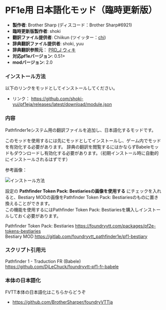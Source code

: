 # PF1e用 日本語化モッド（臨時更新版）

* **製作者**: Brother Sharp (ディスコード：Brother Sharp#6921)
* **臨時更新版製作者**: shoki
* **翻訳ファイル提供者**: Chiikun (ツイッター：[chi](https://twitter.com/_chikun))
* **辞典翻訳ファイル提供者**: shoki, yuu
* **辞典翻訳参照元**： [PRD_J ウィキ](https://w.atwiki.jp/prdj/)
* **対応pf1eバージョン**: 0.51+
* **modバージョン**: 2.0

### インストール方法

以下のリンクをモッドとしてインストールしてください。

* リンク： https://github.com/shoki-yui/pf1eja/releases/latest/download/module.json

### 内容
Pathfinder1eシステム用の翻訳ファイルを追加し、日本語化するモッドです。

このモッドを使用するには先にモッドとしてインストールし、ゲーム内でモッドを有効化する必要があります。
辞典の翻訳を閲覧するにはかならずBabeleモッドもダウンロードし有効化する必要があります。（初期インストール時に自動的にインストールされるはずです）

参考画像：

![インストール方法](https://i.imgur.com/4zYL873.jpg)

設定の **Pathfinder Token Pack: Bestiariesの画像を使用する** にチェックを入れると、Bestiary MODの画像をPathfinder Token Pack: Bestiariesのものに置き換えることができます。  
この機能を使用するにはPathfinder Token Pack: Bestiariesを購入しインストールしておく必要があります。

Pathfinder Token Pack: Bestiaries https://foundryvtt.com/packages/pf2e-tokens-bestiaries  
Bestiary MOD https://gitlab.com/foundryvtt_pathfinder1e/pf1-bestiary

### スクリプト引用元
Pathfinder 1 - Traduction FR (Babele)
https://github.com/DjLeChuck/foundryvtt-pf1-fr-babele

### 本体の日本語化
FVTT本体の日本語化はこちらからどうぞ

* https://github.com/BrotherSharper/foundryVTTja